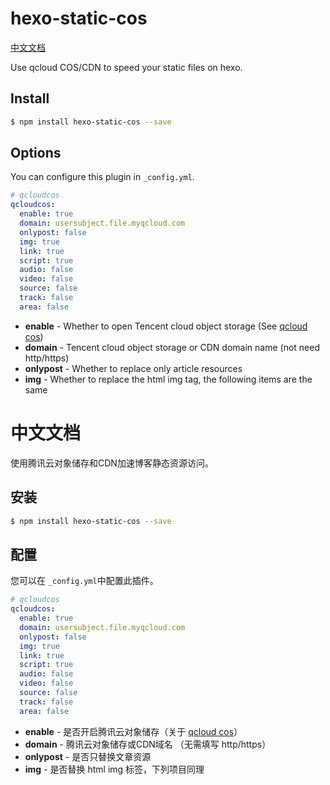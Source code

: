 # hexo-static-cos

[中文文档](#中文文档)

Use qcloud COS/CDN to speed your static files on hexo.

## Install

``` bash
$ npm install hexo-static-cos --save
```

## Options

You can configure this plugin in `_config.yml`.

``` yaml
# qcloudcos
qcloudcos:
  enable: true
  domain: usersubject.file.myqcloud.com
  onlypost: false
  img: true
  link: true
  script: true
  audio: false
  video: false
  source: false
  track: false
  area: false
```

- **enable** - Whether to open Tencent cloud object storage (See [qcloud cos](https://cloud.tencent.com/product/cos/details))
- **domain** - Tencent cloud object storage or CDN domain name (not need http/https)
- **onlypost** - Whether to replace only article resources
- **img** - Whether to replace the html img tag, the following items are the same

# 中文文档

使用腾讯云对象储存和CDN加速博客静态资源访问。

## 安装

``` bash
$ npm install hexo-static-cos --save
```

## 配置

您可以在 `_config.yml`中配置此插件。

``` yaml
# qcloudcos
qcloudcos:
  enable: true
  domain: usersubject.file.myqcloud.com
  onlypost: false
  img: true
  link: true
  script: true
  audio: false
  video: false
  source: false
  track: false
  area: false
```

- **enable** - 是否开启腾讯云对象储存（关于 [qcloud cos](https://cloud.tencent.com/product/cos/details)）
- **domain** - 腾讯云对象储存或CDN域名 （无需填写 http/https）
- **onlypost** - 是否只替换文章资源
- **img** - 是否替换 html img 标签，下列项目同理